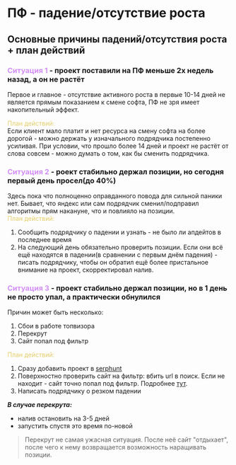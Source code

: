 # ПФ - падение/отсутствие роста

## Основные причины падений/отсутствия роста + план действий
### <span style="color: #d28ff5">Ситуация 1</span> - проект поставили на ПФ меньше 2х недель назад, а он не растёт  
Первое и главное - отсутствие активного роста в первые 10-14 дней не является прямым показанием к смене софта, ПФ не зря имеет накопительный эффект.  

<span style="color: #e4cd67">План действий:</span>  
Если клиент мало платит и нет ресурса на смену софта на более дорогой - можно держать у изначального подрядчика постепенно усиливая. 
При условии, что прошло более 14 дней и проект не растёт от слова совсем - можно думать о том, как бы сменить подрядчика.

### <span style="color: #d28ff5">Ситуация 2</span> - роект стабильно держал позиции, но сегодня первый день просел(до 40%)
Здесь пока что полноценно оправданного повода для сильной паники нет. Бывает, что яндекс или сам подрядчик сменил/подправил алгоритмы прям накануне, что и повлияло на позиции.  
<span style="color: #e4cd67">План действий:</span>
1. Сообщить подрядчику о падении и узнать - не было ли апдейтов в последнее время
2. На следующий день обязательно проверить позиции. Если они всё ещё находятся в падении(в сравнении с первым днём падения) - писать подрядчику, чтобы он обратил ещё более пристальное внимание на проект, скорректировал налив.

### <span style="color: #d28ff5">Ситуация 3</span> - проект стабильно держал позиции, но в 1 день не просто упал, а практически обнулился
Причин может быть несколько:
1. Сбои в работе топвизора
2. Перекрут
3. Сайт попал под фильтр  

<span style="color: #e4cd67">План действий:</span>
1. Сразу добавить проект в [serphunt](https://serphunt.ru)
2. Поверхностно проверить сайт на фильтр: вбить url в поиск. Если не находит - сайт точно попал под фильтр. Подробнее [тут](filter.md).
2. Написать подрядчику о резком падении

___В случае перекрута:___
- налив остановить на 3-5 дней
- запустить спустя это время по-новой

>Перекрут не самая ужасная ситуация. После неё сайт "отдыхает", после чего к нему возвращается возможность наращивать позиции. 